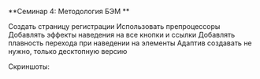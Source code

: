 **Семинар 4: Методология БЭМ **

Создать страницу регистрации
Использовать препроцессоры
Добавлять эффекты наведения на все кнопки и ссылки
Добавлять плавность перехода при наведении на элементы
Адаптив создавать не нужно, только десктопную версию

Скриншоты:

![]()
